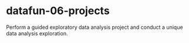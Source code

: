 # datafun-06-projects
Perform a guided exploratory data analysis project and conduct a unique data analysis exploration.
